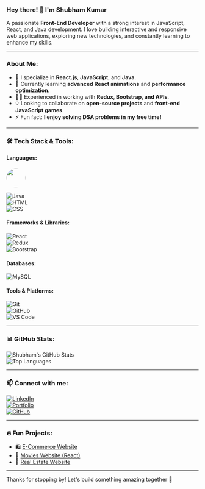 ### Hey there! 👋 I'm Shubham Kumar

A passionate **Front-End Developer** with a strong interest in JavaScript, React, and Java development. I love building interactive and responsive web applications, exploring new technologies, and constantly learning to enhance my skills.

---

### About Me:
- 🚀 I specialize in **React.js**, **JavaScript**, and **Java**.
- 🌱 Currently learning **advanced React animations** and **performance optimization**.
- 👨‍💻 Experienced in working with **Redux, Bootstrap, and APIs**.
- 💡 Looking to collaborate on **open-source projects** and **front-end JavaScript games**.
- ⚡ Fun fact: **I enjoy solving DSA problems in my free time!**

---

### 🛠️ Tech Stack & Tools:
#### **Languages:**  
<img src="https://files.ably.io/ghost/prod/2023/12/choosing-the-best-javascript-frameworks-for-your-next-project.png" width="50" height="50" style="border-radius: 50%;">



![Java](https://img.shields.io/badge/Java-007396?style=for-the-badge&logo=java&logoColor=white)  
![HTML](https://img.shields.io/badge/HTML5-E34F26?style=for-the-badge&logo=html5&logoColor=white)  
![CSS](https://img.shields.io/badge/CSS3-1572B6?style=for-the-badge&logo=css3&logoColor=white)  

#### **Frameworks & Libraries:**  
![React](https://img.shields.io/badge/React-61DAFB?style=for-the-badge&logo=react&logoColor=black)  
![Redux](https://img.shields.io/badge/Redux-764ABC?style=for-the-badge&logo=redux&logoColor=white)  
![Bootstrap](https://img.shields.io/badge/Bootstrap-7952B3?style=for-the-badge&logo=bootstrap&logoColor=white)  

#### **Databases:**  
![MySQL](https://img.shields.io/badge/MySQL-4479A1?style=for-the-badge&logo=mysql&logoColor=white)  

#### **Tools & Platforms:**  
![Git](https://img.shields.io/badge/Git-F05032?style=for-the-badge&logo=git&logoColor=white)  
![GitHub](https://img.shields.io/badge/GitHub-181717?style=for-the-badge&logo=github&logoColor=white)  
![VS Code](https://img.shields.io/badge/VS%20Code-007ACC?style=for-the-badge&logo=visual-studio-code&logoColor=white)  

---

### 📊 GitHub Stats:
![Shubham's GitHub Stats](https://github-readme-stats.vercel.app/api?username=shubham-gupta123d&show_icons=true&theme=dark)  
![Top Languages](https://github-readme-stats.vercel.app/api/top-langs/?username=shubham-gupta123d&layout=compact&theme=dark)

---

### 📫 Connect with me:
[![LinkedIn](https://img.shields.io/badge/LinkedIn-0A66C2?style=for-the-badge&logo=linkedin&logoColor=white)](https://www.linkedin.com/in/shubham-gupta123d/)  
[![Portfolio](https://img.shields.io/badge/Portfolio-24292e?style=for-the-badge&logo=github&logoColor=white)](https://shubham-gupta123d.github.io/)  
[![GitHub](https://img.shields.io/badge/GitHub-181717?style=for-the-badge&logo=github&logoColor=white)](https://github.com/shubham-gupta123d)  

---

### 🔥 Fun Projects:
- 🛍️ [E-Commerce Website](https://shubham-gupta123d.github.io/E_Commerce_Website/)  
- 🎥 [Movies Website (React)](https://github.com/shubham-gupta123d/Movies-Website)  
- 🏡 [Real Estate Website](https://real-estate-web.pages.dev/)  

---

Thanks for stopping by! Let's build something amazing together 🚀
